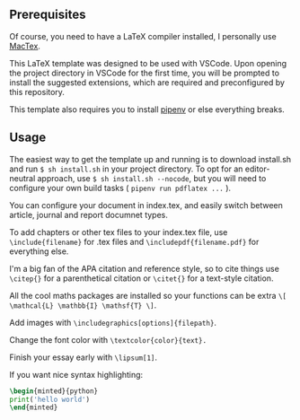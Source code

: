 ## Prerequisites

Of course, you need to have a LaTeX compiler installed, I personally use [MacTex](https://formulae.brew.sh/cask/mactex-no-gui).

This LaTeX template was designed to be used with VSCode. Upon opening the project directory in VSCode for the first time, you will be prompted to install the suggested extensions, which are required and preconfigured by this repository.

This template also requires you to install [pipenv](https://pypi.org/project/pipenv/) or else everything breaks.

## Usage

The easiest way to get the template up and running is to download install.sh and run `$ sh install.sh` in your project directory. To opt for an editor-neutral approach, use `$ sh install.sh --nocode`, but you will need to configure your own build tasks ( `pipenv run pdflatex ...` ).

You can configure your document in index.tex, and easily switch between article, journal and report documnet types.

To add chapters or other tex files to your index.tex file, use `\include{filename}` for .tex files and `\includepdf{filename.pdf}` for everything else.

I'm a big fan of the APA citation and reference style, so to cite things use `\citep{}` for a parenthetical citation or `\citet{}` for a text-style citation.

All the cool maths packages are installed so your functions can be extra `\[ \mathcal{L} \mathbb{I} \mathsf{T} \]`.

Add images with `\includegraphics[options]{filepath}`.

Change the font color with `\textcolor{color}{text}.`

Finish your essay early with `\lipsum[1]`.

If you want nice syntax highlighting:

```latex
\begin{minted}{python}
print('hello world')
\end{minted}
```
